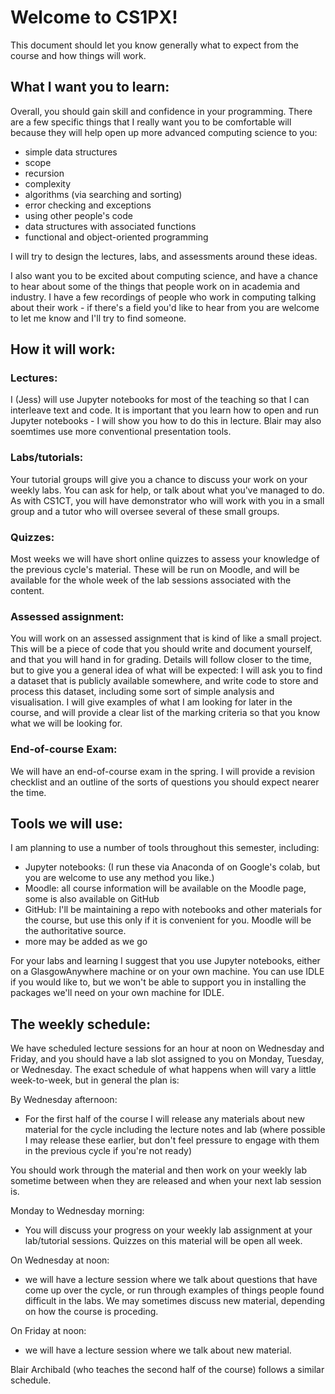 # Welcome to CS1PX!  
This document should let you know generally what to expect from the course and how things will work.  


## What I want you to learn:
Overall, you should gain skill and confidence in your programming.  There are a few specific things that I really want you to be comfortable will because they will help open up more advanced computing science to you:
- simple data structures
- scope
- recursion
- complexity
- algorithms (via searching and sorting)
- error checking and exceptions
- using other people's code
- data structures with associated functions
- functional and object-oriented programming

I will try to design the lectures, labs, and assessments around these ideas.

I also want you to be excited about computing science, and have a chance to hear about some of the things that people work on in academia and industry.  I have a few recordings of people who work in computing talking about their work - if there's a field you'd like to hear from you are welcome to let me know and I'll try to find someone.  

## How it will work:

### Lectures:
I (Jess) will use Jupyter notebooks for most of the teaching so that I can interleave text and code.  It is important that you learn how to open and run Jupyter notebooks - I will show you how to do this in lecture.   Blair may also soemtimes use more conventional presentation tools.  

### Labs/tutorials:
Your tutorial groups will give you a chance to discuss your work on your weekly labs.  You can ask for help, or talk about what you've managed to do.  As with CS1CT, you will have demonstrator who will work with you in a small group and a tutor who will oversee several of these small groups.  

### Quizzes:
Most weeks we will have short online quizzes to assess your knowledge of the previous cycle's material.  These will be run on Moodle, and will be available for the whole week of the lab sessions associated with the content.  


### Assessed assignment:
You will work on an assessed assignment that is kind of like a small project.  This will be a piece of code that you should write and document yourself, and that you will hand in for grading.  Details will follow closer to the time, but to give you a general idea of what will be expected:  I will ask you to find a dataset that is publicly available somewhere, and write code to store and process this dataset, including some sort of simple analysis and visualisation.  I will give examples of what I am looking for later in the course, and will provide a clear list of the marking criteria so that you know what we will be looking for.  

### End-of-course Exam:
We will have an end-of-course exam in the spring.  I will provide a revision checklist and an outline of the sorts of questions you should expect nearer the time.  


## Tools we will use:

I am planning to use a number of tools throughout this semester, including:
- Jupyter notebooks: (I run these via Anaconda of on Google's colab, but you are welcome to use any method you like.) 
- Moodle: all course information will be available on the Moodle page, some is also available on GitHub
- GitHub: I'll be maintaining a repo with notebooks and other materials for the course, but use this only if it is convenient for you.  Moodle will be the authoritative source.
- more may be added as we go 

For your labs and learning I suggest that you use Jupyter notebooks, either on a GlasgowAnywhere machine or on your own machine.  You can use IDLE if you would like to, but we won't be able to support you in installing the packages we'll need on your own machine for IDLE.


## The weekly schedule:
We have scheduled lecture sessions for an hour at noon on Wednesday and Friday, and you should have a lab slot assigned to you on Monday, Tuesday, or Wednesday.  The exact schedule of what happens when will vary a little week-to-week, but in general the plan is:

By Wednesday afternoon: 
- For the first half of the course I will release any materials about new material for the cycle including the lecture notes and lab (where possible I may release these earlier, but don't feel pressure to engage with them in the previous cycle if you're not ready)

You should work through the material and then work on your weekly lab sometime between when they are released and when your next lab session is. 

Monday to Wednesday morning:
- You will discuss your progress on your weekly lab assignment at your lab/tutorial sessions.  Quizzes on this material will be open all week.  

On Wednesday at noon:
- we will have a lecture session where we talk about questions that have come up over the cycle, or run through examples of things people found difficult in the labs.  We may sometimes discuss new material, depending on how the course is proceding. 

On Friday at noon:
- we will have a lecture session where we talk about new material.  

Blair Archibald (who teaches the second half of the course) follows a similar schedule. 

